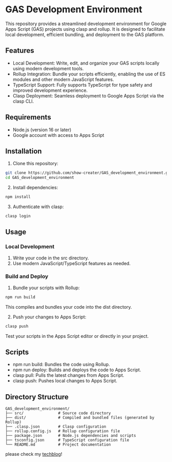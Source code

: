 # GAS Development Environment
This repository provides a streamlined development environment for Google Apps Script (GAS) projects using clasp and rollup. It is designed to facilitate local development, efficient bundling, and deployment to the GAS platform.

## Features
* Local Development: Write, edit, and organize your GAS scripts locally using modern development tools.
* Rollup Integration: Bundle your scripts efficiently, enabling the use of ES modules and other modern JavaScript features.
* TypeScript Support: Fully supports TypeScript for type safety and improved development experience.
* Clasp Deployment: Seamless deployment to Google Apps Script via the clasp CLI.
## Requirements
* Node.js (version 16 or later)
* Google account with access to Apps Script
## Installation
1. Clone this repository:

```bash
git clone https://github.com/show-creater/GAS_development_environment.git
cd GAS_development_environment
```

2. Install dependencies:

```bash
npm install
```

3. Authenticate with clasp:

```bash
clasp login
```

## Usage
### Local Development
1. Write your code in the src directory.
2. Use modern JavaScript/TypeScript features as needed.
### Build and Deploy
1. Bundle your scripts with Rollup:

```bash
npm run build
```
This compiles and bundles your code into the dist directory.

2. Push your changes to Apps Script:

```bash
clasp push
```
Test your scripts in the Apps Script editor or directly in your project.

## Scripts
* npm run build: Bundles the code using Rollup.
* npm run deploy: Builds and deploys the code to Apps Script.
* clasp pull: Pulls the latest changes from Apps Script.
* clasp push: Pushes local changes to Apps Script.
## Directory Structure
```plaintext
GAS_development_environment/
├── src/               # Source code directory
├── dist/              # Compiled and bundled files (generated by Rollup)
├── .clasp.json        # Clasp configuration
├── rollup.config.js   # Rollup configuration file
├── package.json       # Node.js dependencies and scripts
├── tsconfig.json      # TypeScript configuration file
└── README.md          # Project documentation
```

please check my [techblog](https://zenn.dev/ritsumei_arupak/articles/522af3c807416a)!

